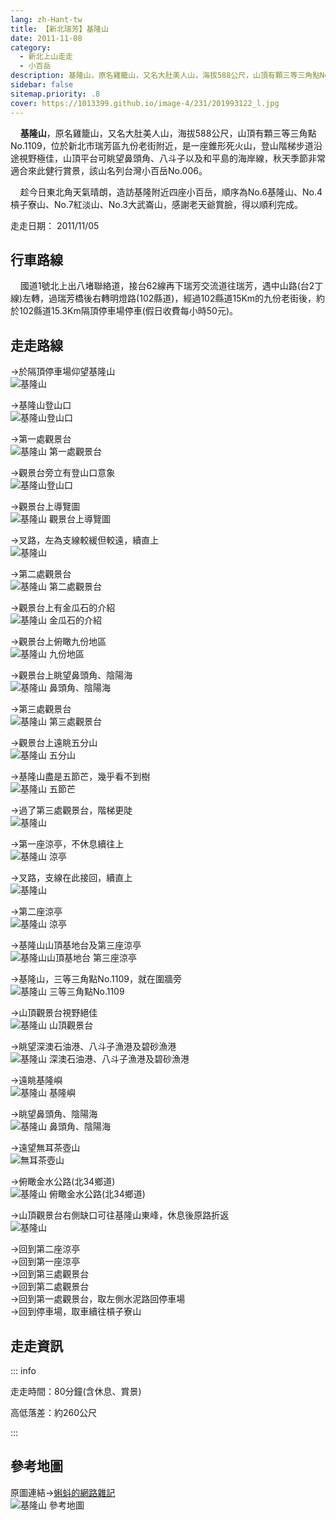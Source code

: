 ```yaml
---
lang: zh-Hant-tw
title: 【新北瑞芳】基隆山
date: 2011-11-08
category: 
  - 新北上山走走
  - 小百岳
description: 基隆山，原名雞籠山，又名大肚美人山，海拔588公尺，山頂有顆三等三角點No.1109，位於新北市瑞芳區九份老街附近，是一座錐形死火山，登山階梯步道沿途視野極佳，山頂平台可眺望鼻頭角、八斗子以及和平島的海岸線，秋天季節非常適合來此健行賞景，該山名列台灣小百岳No.006。
sidebar: false
sitemap.priority: .8
cover: https://1013399.github.io/image-4/231/201993122_l.jpg
---
```


    **基隆山**，原名雞籠山，又名大肚美人山，海拔588公尺，山頂有顆三等三角點No.1109，位於新北市瑞芳區九份老街附近，是一座錐形死火山，登山階梯步道沿途視野極佳，山頂平台可眺望鼻頭角、八斗子以及和平島的海岸線，秋天季節非常適合來此健行賞景，該山名列台灣小百岳No.006。  

<!-- more -->

    趁今日東北角天氣晴朗，造訪基隆附近四座小百岳，順序為No.6基隆山、No.4槓子寮山、No.7紅淡山、No.3大武崙山，感謝老天爺賞臉，得以順利完成。

走走日期： 2011/11/05

## 行車路線
    國道1號北上出八堵聯絡道，接台62線再下瑞芳交流道往瑞芳，遇中山路(台2丁線)左轉，過瑞芳橋後右轉明燈路(102縣道)，經過102縣道15Km的九份老街後，約於102縣道15.3Km隔頂停車場停車(假日收費每小時50元)。

## 走走路線
→於隔頂停車場仰望基隆山  
![基隆山](https://1013399.github.io/image-4/231/201992936_l.jpg)

→基隆山登山口  
![基隆山登山口](https://1013399.github.io/image-4/231/201992946_l.jpg)

→第一處觀景台  
![基隆山 第一處觀景台](https://1013399.github.io/image-4/231/201992957_l.jpg)

→觀景台旁立有登山口意象  
![基隆山登山口](https://1013399.github.io/image-4/231/201992925_l.jpg)

→觀景台上導覽圖  
![基隆山 觀景台上導覽圖](https://1013399.github.io/image-4/231/201992963_l.jpg)

→叉路，左為支線較緩但較遠，續直上  
![基隆山](https://1013399.github.io/image-4/231/201992976_l.jpg)

→第二處觀景台  
![基隆山 第二處觀景台](https://1013399.github.io/image-4/231/201992984_l.jpg)

→觀景台上有金瓜石的介紹  
![基隆山 金瓜石的介紹](https://1013399.github.io/image-4/231/201993006_l.jpg)

→觀景台上俯瞰九份地區  
![基隆山 九份地區](https://1013399.github.io/image-4/231/201992995_l.jpg)

→觀景台上眺望鼻頭角、陰陽海  
![基隆山 鼻頭角、陰陽海](https://1013399.github.io/image-4/231/201993011_l.jpg)

→第三處觀景台  
![基隆山 第三處觀景台](https://1013399.github.io/image-4/231/201993019_l.jpg)

→觀景台上遠眺五分山  
![基隆山 五分山](https://1013399.github.io/image-4/231/201993024_l.jpg)

→基隆山盡是五節芒，幾乎看不到樹  
![基隆山 五節芒](https://1013399.github.io/image-4/231/201993037_l.jpg)

→過了第三處觀景台，階梯更陡  
![基隆山](https://1013399.github.io/image-4/231/201993047_l.jpg)

→第一座涼亭，不休息續往上  
![基隆山 涼亭](https://1013399.github.io/image-4/231/201993058_l.jpg)

→叉路，支線在此接回，續直上  
![基隆山](https://1013399.github.io/image-4/231/201993066_l.jpg)

→第二座涼亭  
![基隆山 涼亭](https://1013399.github.io/image-4/231/201993075_l.jpg)

→基隆山山頂基地台及第三座涼亭  
![基隆山山頂基地台 第三座涼亭](https://1013399.github.io/image-4/231/201993081_l.jpg)

→基隆山，三等三角點No.1109，就在圍牆旁  
![基隆山 三等三角點No.1109](https://1013399.github.io/image-4/231/201993087_l.jpg)

→山頂觀景台視野絕佳  
![基隆山 山頂觀景台](https://1013399.github.io/image-4/231/201993107_l.jpg)

→眺望深澳石油港、八斗子漁港及碧砂漁港  
![基隆山 深澳石油港、八斗子漁港及碧砂漁港](https://1013399.github.io/image-4/231/201993091_l.jpg)

→遠眺基隆嶼  
![基隆山 基隆嶼](https://1013399.github.io/image-4/231/201993096_l.jpg)

→眺望鼻頭角、陰陽海  
![基隆山 鼻頭角、陰陽海](https://1013399.github.io/image-4/231/201993114_l.jpg)

→遠望無耳茶壺山  
![無耳茶壺山](https://1013399.github.io/image-4/231/201992911_l.jpg)

→俯瞰金水公路(北34鄉道)  
![基隆山 俯瞰金水公路(北34鄉道)](https://1013399.github.io/image-4/231/201993122_l.jpg)

→山頂觀景台右側缺口可往基隆山東峰，休息後原路折返  
![基隆山](https://1013399.github.io/image-4/231/201993135_l.jpg)

→回到第二座涼亭  
→回到第一座涼亭  
→回到第三處觀景台  
→回到第二處觀景台  
→回到第一處觀景台，取左側水泥路回停車場  
→回到停車場，取車續往槓子寮山

## 走走資訊

::: info

走走時間：80分鐘(含休息、賞景)

高低落差：約260公尺

:::

## 參考地圖
原圖連結→[蝌蚪的網路雜記](http://www.tadpole.net.tw/2011/04/006.html)  
![基隆山 參考地圖](https://1013399.github.io/image-4/231/201993901_l.jpg)